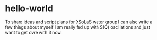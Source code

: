 # hello-world
To share ideas and script plans for XSoLaS water group
I can also write a few things about myself I am really fed up with S(Q) oscillations and just want to get ovre with it now. 
